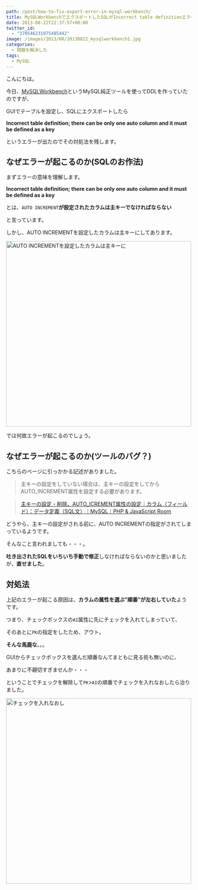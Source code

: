 ```yaml
---
path: /post/how-to-fix-export-error-in-mysql-workbench/
title: MySQLWorkbenchでエクスポートしたSQLがIncorrect table definitionエラーになったときの対処法
date: 2013-08-22T22:37:57+00:00
twitter_id:
  - "370546231975485442"
image: /images/2013/08/20130822_mysqlworkbench1.jpg
categories:
  - 問題を解決した
tags:
  - MySQL
---
```

こんにちは。
  
今日、[MySQLWorkbench](http://www-jp.mysql.com/products/workbench/)というMySQL純正ツールを使ってDDLを作っていたのですが、

GUIでテーブルを設定し、SQLにエクスポートしたら

**Incorrect table definition; there can be only one auto column and it must be defined as a key**

というエラーが出たのでその対処法を残します。

<!--more-->

なぜエラーが起こるのか(SQLのお作法)
----------------------------------------

まずエラーの意味を理解します。

**Incorrect table definition; there can be only one auto column and it must be defined as a key**

とは、`AUTO INCREMENT`**が設定されたカラムは主キーでなければならない**
  
と言っています。

しかし、AUTO INCREMENTを設定したカラムは主キーにしてあります。

<img src="/images/2013/08/ef5ef751157160f8bf9c0fac717015a2.png" alt="AUTO INCREMENTを設定したカラムは主キーに" title="AUTO INCREMENTを設定したカラムは主キーに.png" width="502" />

では何故エラーが起こるのでしょう。

なぜエラーが起こるのか(ツールのバグ？)
----------------------------------------

こちらのページに引っかかる記述がありました。

> 主キーの設定をしていない場合は、主キーの設定をしてからAUTO_INCREMENT属性を設定する必要があります。
  
> [主キーの設定・削除、AUTO_ICREMENT属性の設定｜カラム（フィールド）：データ定義（SQL文）｜MySQL｜PHP & JavaScript Room](http://phpjavascriptroom.com/?t=mysql&p=autoincerment)

どうやら、主キーの設定がされる前に、AUTO INCREMENTの指定がされてしまっているようです。

そんなこと言われましても・・・。
  
**吐き出されたSQLをいちいち手動で修正**しなければならないのかと思いましたが、**直せました**。

対処法
----------------------------------------

上記のエラーが起こる原因は、**カラムの属性を選ぶ”順番”が左右していた**ようです。

つまり、チェックボックスの`AI`属性に先にチェックを入れてしまっていて、
  
そのあとに`PK`の指定をしたため、アウト。

**そんな馬鹿な**。。。

GUIからチェックボックスを選んだ順番なんてまともに見る術も無いのに、
  
あまりに不親切すぎませんか・・・

ということでチェックを解除して`PK`>`AI`の順番でチェックを入れなおしたら治りました。

<img src="/images/2013/08/8d64668f22f50892748e9a13f350eaa0.png" alt="チェックを入れなおし" title="チェックを入れなおし.png" width="502" />

<div style="font-size:0px;height:0px;line-height:0px;margin:0;padding:0;clear:both">
</div>